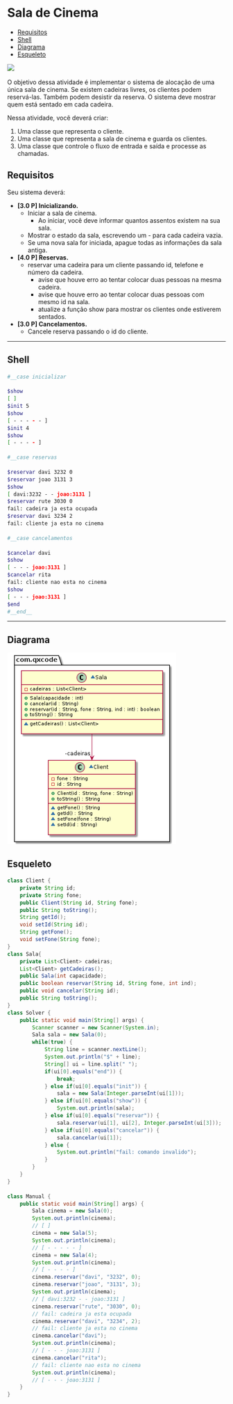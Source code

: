 # Sala de Cinema
<!--TOC_BEGIN-->
- [Requisitos](#requisitos)
- [Shell](#shell)
- [Diagrama](#diagrama)
- [Esqueleto](#esqueleto)
<!--TOC_END-->
![](figura.jpg)

O objetivo dessa atividade é implementar o sistema de alocação de uma única sala de cinema. Se existem cadeiras livres, os clientes podem reservá-las. Também podem desistir da reserva. O sistema deve mostrar quem está sentado em cada cadeira.

Nessa atividade, você deverá criar:

1. Uma classe que representa o cliente.
2. Uma classe que representa a sala de cinema e guarda os clientes.
3. Uma classe que controle o fluxo de entrada e saída e processe as chamadas.

## Requisitos
Seu sistema deverá:

- **[3.0 P] Inicializando.** 
    - Iniciar a sala de cinema. 
        - Ao iniciar, você deve informar quantos assentos existem na sua sala.
    - Mostrar o estado da sala, escrevendo um - para cada cadeira vazia.
    - Se uma nova sala for iniciada, apague todas as informações da sala antiga.
- **[4.0 P] Reservas.** 
    - reservar uma cadeira para um cliente passando id, telefone e número da cadeira.
        - avise que houve erro ao tentar colocar duas pessoas na mesma cadeira.
        - avise que houve erro ao tentar colocar duas pessoas com mesmo id na sala.
        - atualize a função show para mostrar os clientes onde estiverem sentados.
- **[3.0 P] Cancelamentos.** 
    - Cancele reserva passando o id do cliente.

***

## Shell

```bash
#__case inicializar

$show
[ ]
$init 5
$show
[ - - - - - ]
$init 4
$show
[ - - - - ]

#__case reservas

$reservar davi 3232 0
$reservar joao 3131 3
$show
[ davi:3232 - - joao:3131 ]
$reservar rute 3030 0
fail: cadeira ja esta ocupada
$reservar davi 3234 2
fail: cliente ja esta no cinema

#__case cancelamentos

$cancelar davi
$show
[ - - - joao:3131 ]
$cancelar rita
fail: cliente nao esta no cinema
$show
[ - - - joao:3131 ]
$end
#__end__
```
***
## Diagrama
![](diagrama.png)


## Esqueleto
<!--FILTER Solver.java java-->
```java
class Client {
    private String id;
    private String fone;
    public Client(String id, String fone);
    public String toString();
    String getId();
    void setId(String id);
    String getFone();
    void setFone(String fone);
}
class Sala{
    private List<Client> cadeiras;
    List<Client> getCadeiras();
    public Sala(int capacidade);
    public boolean reservar(String id, String fone, int ind);
    public void cancelar(String id);
    public String toString();
}
class Solver {
    public static void main(String[] args) {
        Scanner scanner = new Scanner(System.in);
        Sala sala = new Sala(0);
        while(true) {
            String line = scanner.nextLine();
            System.out.println("$" + line);
            String[] ui = line.split(" ");
            if(ui[0].equals("end")) {
                break;
            } else if(ui[0].equals("init")) {
                sala = new Sala(Integer.parseInt(ui[1]));
            } else if(ui[0].equals("show")) {
                System.out.println(sala);
            } else if(ui[0].equals("reservar")) {
                sala.reservar(ui[1], ui[2], Integer.parseInt(ui[3]));
            } else if(ui[0].equals("cancelar")) {
                sala.cancelar(ui[1]);
            } else {
                System.out.println("fail: comando invalido");
            }
        }
    }
}

class Manual {
    public static void main(String[] args) {
        Sala cinema = new Sala(0);
        System.out.println(cinema);
        // [ ]
        cinema = new Sala(5);
        System.out.println(cinema);
        // [ - - - - - ]
        cinema = new Sala(4);
        System.out.println(cinema);
        // [ - - - - ]
        cinema.reservar("davi", "3232", 0);
        cinema.reservar("joao", "3131", 3);
        System.out.println(cinema);
        // [ davi:3232 - - joao:3131 ]
        cinema.reservar("rute", "3030", 0);
        // fail: cadeira ja esta ocupada
        cinema.reservar("davi", "3234", 2);
        // fail: cliente ja esta no cinema
        cinema.cancelar("davi");
        System.out.println(cinema);
        // [ - - - joao:3131 ]
        cinema.cancelar("rita");
        // fail: cliente nao esta no cinema
        System.out.println(cinema);
        // [ - - - joao:3131 ]
    }
}
```
<!--FILTER_END-->














